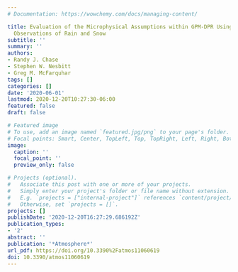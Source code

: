 ```yaml
---
# Documentation: https://wowchemy.com/docs/managing-content/

title: Evaluation of the Microphysical Assumptions within GPM-DPR Using Ground-Based
  Observations of Rain and Snow
subtitle: ''
summary: ''
authors:
- Randy J. Chase
- Stephen W. Nesbitt
- Greg M. McFarquhar
tags: []
categories: []
date: '2020-06-01'
lastmod: 2020-12-20T10:27:30-06:00
featured: false
draft: false

# Featured image
# To use, add an image named `featured.jpg/png` to your page's folder.
# Focal points: Smart, Center, TopLeft, Top, TopRight, Left, Right, BottomLeft, Bottom, BottomRight.
image:
  caption: ''
  focal_point: ''
  preview_only: false

# Projects (optional).
#   Associate this post with one or more of your projects.
#   Simply enter your project's folder or file name without extension.
#   E.g. `projects = ["internal-project"]` references `content/project/deep-learning/index.md`.
#   Otherwise, set `projects = []`.
projects: []
publishDate: '2020-12-20T16:27:29.686192Z'
publication_types:
- '2'
abstract: ''
publication: '*Atmosphere*'
url_pdf: https://doi.org/10.3390%2Fatmos11060619
doi: 10.3390/atmos11060619
---
```


